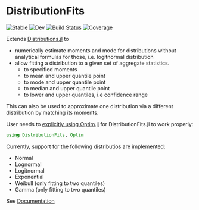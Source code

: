 # DistributionFits

[![Stable](https://img.shields.io/badge/docs-stable-blue.svg)](https://bgctw.github.io/DistributionFits.jl/stable)
[![Dev](https://img.shields.io/badge/docs-dev-blue.svg)](https://bgctw.github.io/DistributionFits.jl/dev)
[![Build Status](https://github.com/bgctw/DistributionFits.jl/workflows/CI/badge.svg)](https://github.com/bgctw/DistributionFits.jl/actions)
[![Coverage](https://codecov.io/gh/bgctw/DistributionFits.jl/branch/main/graph/badge.svg)](https://codecov.io/gh/bgctw/DistributionFits.jl)


Extends [Distributions.jl](https://github.com/JuliaStats/Distributions.jl) 
to 
- numerically estimate moments and mode for distributions without
  analytical formulas for those, i.e. logitnormal distribution
- allow fitting a distribution to a given set of aggregate statistics.
  - to specified moments
  - to mean and upper quantile point
  - to mode and upper quantile point
  - to median and upper quantile point
  - to lower and upper quantiles, i.e confidence range

This can also be used to approximate one distribution via a different distribution by matching its moments.

User needs to [explicitly using Optim.jl](https://bgctw.github.io/DistributionFits.jl/stable/set_optimize/) for DistributionFits.jl to work properly:
```julia
using DistributionFits, Optim
```

Currently, support for the following distributios are implemented:
- Normal
- Lognormal
- Logitnormal 
- Exponential 
- Weibull (only fitting to two quantiles)
- Gamma (only fitting to two quantiles)

See [Documentation](https://bgctw.github.io/DistributionFits.jl/dev)